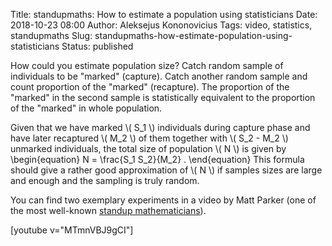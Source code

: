 Title: standupmaths: How to estimate a population using statisticians
Date: 2018-10-23 08:00
Author: Aleksejus Kononovicius
Tags: video, statistics, standupmaths
Slug: standupmaths-how-estimate-population-using-statisticians
Status: published

How could you estimate population size? Catch random sample of individuals
to be "marked" (capture). Catch another random sample and count proportion
of the "marked" (recapture). The proportion of the "marked" in the second
sample is statistically equivalent to the proportion of the "marked" in
whole population.

Given that we have marked \\\( S\_1 \\\) individuals during capture phase
and have later recaptured \\\( M\_2 \\\) of them together with
\\\( S\_2 - M\_2 \\\) unmarked individuals, the total size of population
\\\( N \\\) is given by
\begin{equation}
N = \frac{S\_1 S\_2}{M\_2} .
\end{equation}
This formula should give a rather good approximation of \\\( N \\\) if
samples sizes are large and enough and the sampling is truly random.

You can find two exemplary experiments in a video by Matt Parker (one of
the most well-known
[standup mathematicians](https://www.youtube.com/@standupmaths)).

[youtube v="MTmnVBJ9gCI"]

